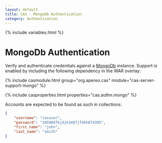 ```yaml
---
layout: default
title: CAS - MongoDb Authentication
category: Authentication
---
```

{% include variables.html %}


# MongoDb Authentication

Verify and authenticate credentials against a [MongoDb](https://www.mongodb.org/) instance.
Support is enabled by including the following dependency in the WAR overlay:

{% include casmodule.html group="org.apereo.cas" module="cas-server-support-mongo" %}

{% include casproperties.html properties="cas.authn.mongo" %}

Accounts are expected to be found as such in collections:

```json
{
    "username": "casuser",
    "password": "34598dfkjdjk3487jfdkh874395",
    "first_name": "john",
    "last_name": "smith"
}
```
